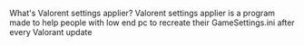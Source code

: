 What's Valorent settings applier?
Valorent settings applier is a program made to help people with low end pc to recreate their GameSettings.ini after every Valorant update
